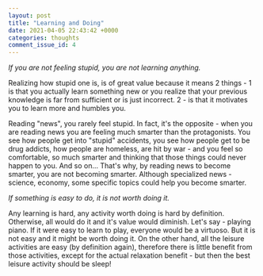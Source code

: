 ```yaml
---
layout: post
title: "Learning and Doing"
date: 2021-04-05 22:43:42 +0000
categories: thoughts
comment_issue_id: 4
---
```


*If you are not feeling stupid, you are not learning anything.*

Realizing how stupid one is, is of great value because it means 2 things - 1 is that you actually learn something new or you realize that your previous knowledge is far from sufficient or is just incorrect. 2 - is that it motivates you to learn more and humbles you.

Reading "news", you rarely feel stupid. In fact, it's the opposite - when you are reading news you are feeling much smarter than the protagonists. You see how people get into "stupid" accidents, you see how people get to be drug addicts, how people are homeless, are hit by war - and you feel so comfortable, so much smarter and thinking that those things could never happen to you. And so on... That's why, by reading news to become smarter, you are not becoming smarter. Although specialized news - science, economy, some specific topics could help you become smarter. 



*If something is easy to do, it is not worth doing it.*

Any learning is hard, any activity worth doing is hard by definition. Otherwise, all would do it and it's value would diminish. Let's say - playing piano. If it were easy to learn to play, everyone would be a virtuoso. But it is not easy and it might be worth doing it. On the other hand, all the leisure activities are easy (by definition again), therefore there is little benefit from those activities, except for the actual relaxation benefit - but then the best leisure activity should be sleep!